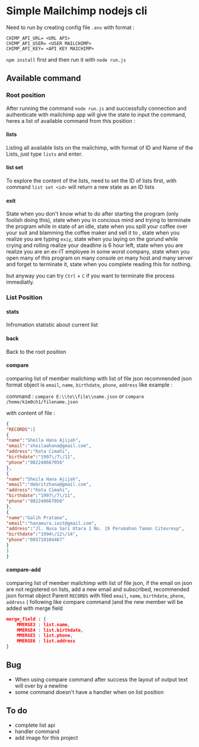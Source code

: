 # Simple Mailchimp nodejs cli

Need to run by creating config file `.env` with format :


```file
CHIMP_API_URL= <URL API>
CHIMP_API_USER= <USER MAILCHIMP>
CHIMP_API_KEY= <API KEY MAICHIMP>
```



`npm install` first and then run it with `node run.js`



## Available command 

### Root position

After running the command `node run.js` and successfully connection and authenticate with mailchimp app will give the state to input the command, heres a list of available command from this position :

#### lists

Listing all available lists on the mailchimp, with format of ID and Name of the Lists, just type `lists` and enter.

#### list set <id>

To explore the content of the lists, need to set the ID of lists first, with command `list set <id>` will return a new state as an ID lists 

#### exit

State when you don't know what to do after starting the program (only foolish doing this), state when you in concious mind and trying to terminate the program while in state of an idle, state when you spill your coffee over your suit and blamming the coffee maker and sell it to , state when you realize you are typing `exiy`, state when you laying on the gorund while crying and rolling realize your deadline is 6 hour left, state when you are realize you are an ex-IT employee in some worst company, state when you open many of this program on many console on many host and many server and forget to terminate it, state when you complete reading this for nothing.



but anyway you can try `Ctrl` + `C` if you want to terminate the process immediatly.

### List Position

#### stats

Infromation statistic about current list

#### back

Back to the root position

#### compare <full path file location>

comparing list of member mailchimp with list of file json recommended json format object is `email`, `name`, `birthdate`, `phone`, `address` like example :

command : `compare E:\\to\\file\\name.json` or `compare /home/k1m0ch1/filename.json`

with content of file :

```json
{
"RECORDS":[
{
"name":"Sheila Hana Ajijah",
"email":"sheilaahana@gmail.com",
"address":"Kota Cimahi",
"birthdate":"1997\/7\/11",
"phone":"082240667056"
},
{
"name":"Sheila Hana Ajijah",
"email":"debritzhana@gmail.com",
"address":"Kota Cimahi",
"birthdate":"1997\/7\/11",
"phone":"082240667056"
},
{
"name":"Galih Pratama",
"email":"hanamura.iost@gmail.com",
"address":"Jl. Nusa Sari Utara 1 No. 19 Perumahan Taman Citeureup",
"birthdate":"1994\/12\/14",
"phone":"085710104467"
}
]
}
```

#### compare-add <full path file location>

comparing list of member mailchimp with list of file json, if the email on json are not registered on lists, add a new email and subscribed, recommended json format object Parent `RECORDS` with filed `email`, `name`, `birthdate`, `phone`, `address` ( following like compare command )and the new member will be added with merge field 
```json
merge_field : {
	MMERGE3 : list.name,
	MMERGE4 : list.birthdate,
	MMERGE5 : list.phone,
	MMERGE6 : list.address
}
```
## Bug

- When using compare command after success the layout of output text will over by a newline
- some command doesn't have a handler when on list position



## To do

- complete list api
- handler command
- add image for this project